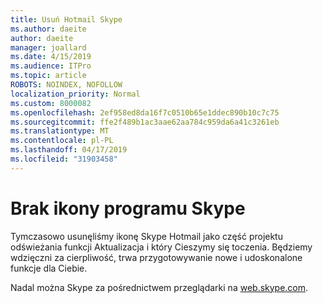 ```yaml
---
title: Usuń Hotmail Skype
ms.author: daeite
author: daeite
manager: joallard
ms.date: 4/15/2019
ms.audience: ITPro
ms.topic: article
ROBOTS: NOINDEX, NOFOLLOW
localization_priority: Normal
ms.custom: 8000082
ms.openlocfilehash: 2ef958ed8da16f7c0510b65e1ddec890b10c7c75
ms.sourcegitcommit: ffe2f489b1ac3aae62aa784c959da6a41c3261eb
ms.translationtype: MT
ms.contentlocale: pl-PL
ms.lasthandoff: 04/17/2019
ms.locfileid: "31903458"
---
```

# <a name="skype-icon-missing"></a>Brak ikony programu Skype

Tymczasowo usunęliśmy ikonę Skype Hotmail jako część projektu odświeżania funkcji Aktualizacja i który Cieszymy się toczenia. Będziemy wdzięczni za cierpliwość, trwa przygotowywanie nowe i udoskonalone funkcje dla Ciebie.

Nadal można Skype za pośrednictwem przeglądarki na [web.skype.com](https://web.skype.com/).
